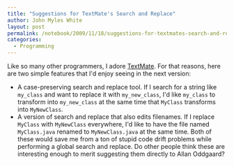 ```yaml
---
title: "Suggestions for TextMate's Search and Replace"
author: John Myles White
layout: post
permalink: /notebook/2009/11/18/suggestions-for-textmates-search-and-replace/
categories:
  - Programming
---
```


Like so many other programmers, I adore [TextMate](http://macromates.com/). For that reasons, here are two simple features that I'd enjoy seeing in the next version:

* A case-preserving search and replace tool. If I search for a string like `my_class` and want to replace it with `my_new_class`, I'd like `my_class` to transform into `my_new_class` at the same time that `MyClass` transforms into `MyNewClass`.
* A version of search and replace that also edits filenames. If I replace `MyClass` with `MyNewClass` everywhere, I'd like to have the file named `MyClass.java` renamed to `MyNewClass.java` at the same time. </ol> 
    Both of these would save me from a ton of stupid code drift problems while performing a global search and replace. Do other people think these are interesting enough to merit suggesting them directly to Allan Oddgaard?
